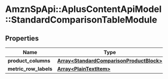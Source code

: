 # AmznSpApi::AplusContentApiModel::StandardComparisonTableModule

## Properties
Name | Type | Description | Notes
------------ | ------------- | ------------- | -------------
**product_columns** | [**Array&lt;StandardComparisonProductBlock&gt;**](StandardComparisonProductBlock.md) |  | [optional] 
**metric_row_labels** | [**Array&lt;PlainTextItem&gt;**](PlainTextItem.md) |  | [optional] 

